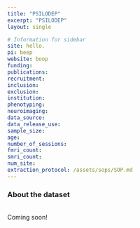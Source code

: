 ```yaml
---
title: "PSILODEP"
excerpt: "PSILODEP"
layout: single

# Information for sidebar
site: hello.
pi: beep
website: boop
funding:
publications:
recruitment:
inclusion:
exclusion:
institution:
phenotyping:
neuroimaging:
data_source:
data_release_use:
sample_size:
age:
number_of_sessions:
fmri_count:
smri_count:
num_site:
extraction_protocol: /assets/sops/SOP.md
---
```


### About the dataset
<br>
Coming soon!
